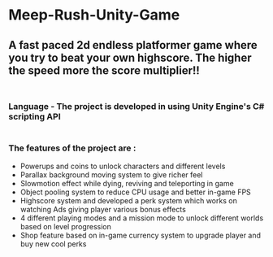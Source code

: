 # Meep-Rush-Unity-Game

## A fast paced 2d endless platformer game where you try to beat your own highscore. The higher the speed more the score multiplier!!<br /><br />

### Language - The project is developed in using Unity Engine's C\# scripting API<br /><br />

### The features of the project are : 
* Powerups and coins to unlock characters and different levels
* Parallax background moving system to give richer feel<br />
* Slowmotion effect while dying, reviving and teleporting in game<br />
* Object pooling system to reduce CPU usage and better in-game FPS<br />
* Highscore system and developed a perk system which works on watching Ads giving player various bonus effects<br />
* 4 different playing modes and a mission mode to unlock different worlds based on level progression<br />
* Shop feature based on in-game currency system to upgrade player and buy new cool perks<br />
